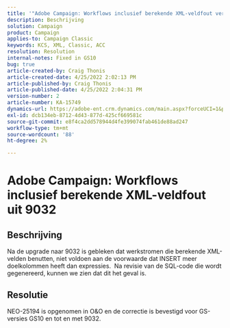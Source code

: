 ```yaml
---
title: '"Adobe Campaign: Workflows inclusief berekende XML-veldfout verstuurd op 9032'''
description: Beschrijving
solution: Campaign
product: Campaign
applies-to: Campaign Classic
keywords: KCS, XML, Classic, ACC
resolution: Resolution
internal-notes: Fixed in GS10
bug: true
article-created-by: Craig Thonis
article-created-date: 4/25/2022 2:02:13 PM
article-published-by: Craig Thonis
article-published-date: 4/25/2022 2:04:31 PM
version-number: 2
article-number: KA-15749
dynamics-url: https://adobe-ent.crm.dynamics.com/main.aspx?forceUCI=1&pagetype=entityrecord&etn=knowledgearticle&id=f47c8248-a0c4-ec11-a7b6-0022480a1ec2
exl-id: dcb134eb-8712-4d43-877d-425cf669581c
source-git-commit: e8f4ca2dd578944d4fe399074fab461de88ad247
workflow-type: tm+mt
source-wordcount: '88'
ht-degree: 2%

---
```


# Adobe Campaign: Workflows inclusief berekende XML-veldfout uit 9032

## Beschrijving


Na de upgrade naar 9032 is gebleken dat werkstromen die berekende XML-velden benutten, niet voldoen aan de voorwaarde dat INSERT meer doelkolommen heeft dan expressies.  Na revisie van de SQL-code die wordt gegenereerd, kunnen we zien dat dit het geval is.


## Resolutie


NEO-25194 is opgenomen in O&amp;O en de correctie is bevestigd voor GS-versies GS10 en tot en met 9032.
